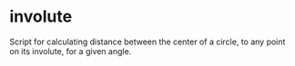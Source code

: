 # involute
Script for calculating distance between the center of a circle, to any point on its involute, for a given angle.
